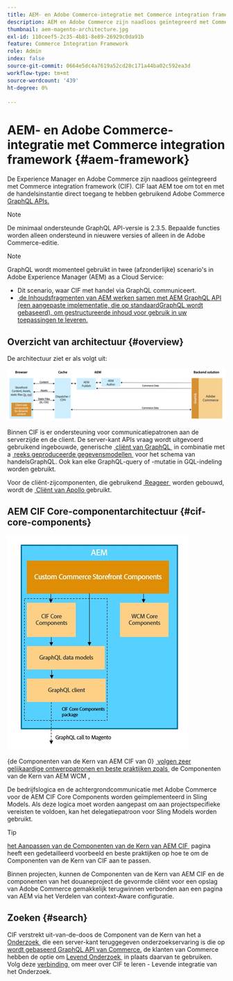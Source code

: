 ```yaml
---
title: AEM- en Adobe Commerce-integratie met Commerce integration framework
description: AEM en Adobe Commerce zijn naadloos geïntegreerd met Commerce integration framework (CIF). CIF stelt AEM in staat toegang te krijgen tot een Adobe Commerce-exemplaar en te communiceren met Adobe Commerce via GraphQL. Ook kunnen AEM-auteurs producten- en rubriekkiezers en de productconsole gebruiken om producten- en categoriegegevens op aanvraag van Adobe Commerce te doorzoeken. Daarnaast biedt CIF een winkel die de handelsprojecten kan versnellen.
thumbnail: aem-magento-architecture.jpg
exl-id: 110ceef5-2c35-4b81-8e89-26929c0da91b
feature: Commerce Integration Framework
role: Admin
index: false
source-git-commit: 0664e5dc4a7619a52cd28c171a44ba02c592ea3d
workflow-type: tm+mt
source-wordcount: '439'
ht-degree: 0%

---
```



# AEM- en Adobe Commerce-integratie met Commerce integration framework {#aem-framework}

De Experience Manager en Adobe Commerce zijn naadloos geïntegreerd met Commerce integration framework (CIF). CIF laat AEM toe om tot en met de handelsinstantie direct toegang te hebben gebruikend Adobe Commerce [&#x200B; GraphQL APIs.](https://devdocs.magento.com/guides/v2.4/graphql/)

>[!NOTE]
>
> De minimaal ondersteunde GraphQL API-versie is 2.3.5. Bepaalde functies worden alleen ondersteund in nieuwere versies of alleen in de Adobe Commerce-editie.

>[!NOTE]
>
>GraphQL wordt momenteel gebruikt in twee (afzonderlijke) scenario&#39;s in Adobe Experience Manager (AEM) as a Cloud Service:
>
>* Dit scenario, waar CIF met handel via GraphQL communiceert.
>* [&#x200B; de Inhoudsfragmenten van AEM werken samen met AEM GraphQL API (een aangepaste implementatie, die op standaardGraphQL wordt gebaseerd), om gestructureerde inhoud voor gebruik in uw toepassingen te leveren.](/help/headless/graphql-api/content-fragments.md)

## Overzicht van architectuur {#overview}

De architectuur ziet er als volgt uit:

![&#x200B; het Overzicht van de Architectuur van CIF &#x200B;](../assets/AEM_Magento_Architecture.png)

Binnen CIF is er ondersteuning voor communicatiepatronen aan de serverzijde en de client.
De server-kant APIs vraag wordt uitgevoerd gebruikend ingebouwde, generische [&#x200B; cliënt van GraphQL &#x200B;](https://github.com/adobe/commerce-cif-graphql-client) in combinatie met a [&#x200B; reeks geproduceerde gegevensmodellen &#x200B;](https://github.com/adobe/commerce-cif-magento-graphql) voor het schema van handelsGraphQL. Ook kan elke GraphQL-query of -mutatie in GQL-indeling worden gebruikt.

Voor de cliënt-zijcomponenten, die gebruikend [&#x200B; Reageer &#x200B;](https://reactjs.org/) worden gebouwd, wordt de [&#x200B; Cliënt van Apollo &#x200B;](https://www.apollographql.com/docs/react/) gebruikt.

## AEM CIF Core-componentarchitectuur {#cif-core-components}

![&#x200B; de Architectuur van de Component van de Kern van AEM CIF &#x200B;](../assets/cif-component-architecture.jpg)

{de Componenten van de Kern van AEM CIF van 0} [&#x200B; volgen zeer gelijkaardige ontwerppatronen en beste praktijken zoals &#x200B;](https://github.com/adobe/aem-core-cif-components) de Componenten van de Kern van AEM WCM [.](https://github.com/adobe/aem-core-wcm-components)

De bedrijfslogica en de achtergrondcommunicatie met Adobe Commerce voor de AEM CIF Core Components worden geïmplementeerd in Sling Models. Als deze logica moet worden aangepast om aan projectspecifieke vereisten te voldoen, kan het delegatiepatroon voor Sling Models worden gebruikt.

>[!TIP]
>
>[&#x200B; het Aanpassen van de Componenten van de Kern van AEM CIF &#x200B;](/help/commerce-cloud/cif-storefront/customizing/customize-cif-components.md) pagina heeft een gedetailleerd voorbeeld en beste praktijken op hoe te om de Componenten van de Kern van CIF aan te passen.

Binnen projecten, kunnen de Componenten van de Kern van AEM CIF en de componenten van het douaneproject de gevormde cliënt voor een opslag van Adobe Commerce gemakkelijk terugwinnen verbonden aan een pagina van AEM via het Verdelen van context-Aware configuratie.

## Zoeken {#search}

CIF verstrekt uit-van-de-doos de Component van de Kern van het a [&#x200B; Onderzoek &#x200B;](https://www.aemcomponents.dev/content/core-components-examples/library/commerce/search.html) die een server-kant teruggegeven onderzoekservaring is die op [&#x200B; wordt gebaseerd GraphQL API van Commerce.](https://developer.adobe.com/commerce/webapi/graphql/) de klanten van Commerce hebben de optie om [&#x200B; Levend Onderzoek &#x200B;](https://experienceleague.adobe.com/docs/commerce-merchant-services/live-search/guide-overview.html?lang=nl-NL) in plaats daarvan te gebruiken. Volg deze [&#x200B; verbinding &#x200B;](/help/commerce-cloud/cif-storefront/integrating/live-search-plp.md) om meer over CIF te leren - Levende integratie van het Onderzoek.
